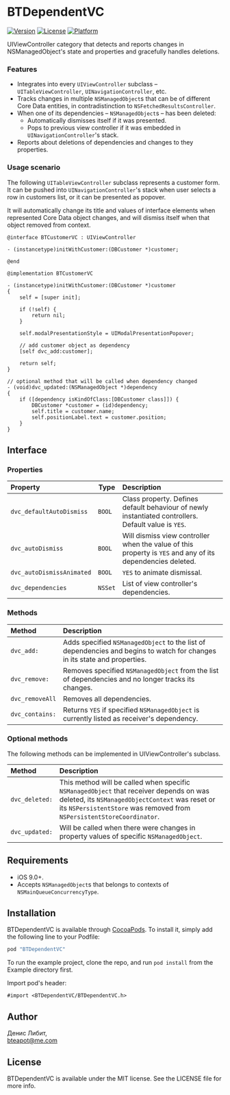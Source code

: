 # BTDependentVC

<!-- [![CI Status](http://img.shields.io/travis/bteapot/BTDependentVC.svg?style=flat)](https://travis-ci.org/bteapot/BTDependentVC) -->
[![Version](https://img.shields.io/cocoapods/v/BTDependentVC.svg?style=flat)](http://cocoapods.org/pods/BTDependentVC)
[![License](https://img.shields.io/cocoapods/l/BTDependentVC.svg?style=flat)](http://cocoapods.org/pods/BTDependentVC)
[![Platform](https://img.shields.io/cocoapods/p/BTDependentVC.svg?style=flat)](http://cocoapods.org/pods/BTDependentVC)

UIViewController category that detects and reports changes in NSManagedObject's state and properties and gracefully handles deletions.

### Features

- Integrates into every `UIViewController` subclass – `UITableViewController`, `UINavigationController`, etc.
- Tracks changes in multiple `NSManagedObject`s that can be of different Core Data entities, in contradistinction to `NSFetchedResultsController`.
- When one of its dependencies – `NSManagedObject`s – has been deleted:
	- Automatically dismisses itself if it was presented.
	- Pops to previous view controller if it was embedded in `UINavigationController`'s stack.
- Reports about deletions of dependencies and changes to they properties. 

### Usage scenario

The following `UITableViewController` subclass represents a customer form. It can be pushed into `UINavigationController`'s stack when user selects a row in customers list, or it can be presented as popover.

It will automatically change its title and values of interface elements when represented Core Data object changes, and will dismiss itself when that object removed from context.

``` objc
@interface BTCustomerVC : UIViewController

- (instancetype)initWithCustomer:(DBCustomer *)customer;

@end
```
``` objc
@implementation BTCustomerVC

- (instancetype)initWithCustomer:(DBCustomer *)customer
{
	self = [super init];
	
	if (!self) {
		return nil;
	}
	
	self.modalPresentationStyle = UIModalPresentationPopover;
	
	// add customer object as dependency
	[self dvc_add:customer];
	
	return self;
}

// optional method that will be called when dependency changed
- (void)dvc_updated:(NSManagedObject *)dependency
{
	if ([dependency isKindOfClass:[DBCustomer class]]) {
		DBCustomer *customer = (id)dependency;
		self.title = customer.name;
		self.positionLabel.text = customer.position;
	}
}
```

## Interface

### Properties

| Property | Type | Description |
|:---------|------|:------------|
| `dvc_defaultAutoDismiss` | `BOOL` | Class property. Defines default behaviour of newly instantiated controllers. Default value is `YES`. |
| `dvc_autoDismiss` | `BOOL` | Will dismiss view controller when the value of this property is `YES` and any of its dependencies deleted. |
| `dvc_autoDismissAnimated` | `BOOL` | `YES` to animate dismissal. |
| `dvc_dependencies` | `NSSet` | List of view controller's dependencies. |

### Methods

| Method | Description |
|:-------|:------------|
| `dvc_add:` | Adds specified `NSManagedObject` to the list of dependencies and begins to watch for changes in its state and properties. |
| `dvc_remove:` | Removes specified `NSManagedObject` from the list of dependencies and no longer tracks its changes. |
| `dvc_removeAll` | Removes all dependencies. |
| `dvc_contains:` | Returns `YES` if specified `NSManagedObject` is currently listed as receiver's dependency. |

### Optional methods

The following methods can be implemented in UIViewController's subclass.

| Method | Description |
|:-------|:------------|
| `dvc_deleted:` | This method will be called when specific `NSManagedObject` that receiver depends on was deleted, its `NSManagedObjectContext` was reset or its `NSPersistentStore` was removed from `NSPersistentStoreCoordinator`. |
| `dvc_updated:` | Will be called when there were changes in property values of specific `NSManagedObject`. |


## Requirements

- iOS 9.0+.
- Accepts `NSManagedObject`s that belongs to contexts of `NSMainQueueConcurrencyType`.

## Installation

BTDependentVC is available through [CocoaPods](http://cocoapods.org). To install
it, simply add the following line to your Podfile:

```ruby
pod "BTDependentVC"
```

To run the example project, clone the repo, and run `pod install` from the Example directory first.

Import pod's header:

``` objc
#import <BTDependentVC/BTDependentVC.h>
```

## Author

Денис Либит,  
bteapot@me.com

## License

BTDependentVC is available under the MIT license. See the LICENSE file for more info.
